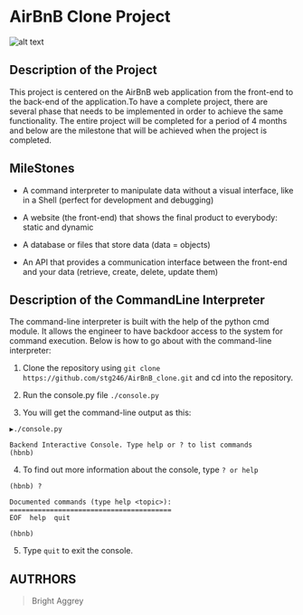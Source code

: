 # AirBnB Clone Project

![alt text](https://www.citypng.com/public/uploads/preview/-316008203772vj9j136mx.png "AirBnB")

## Description of the Project
This project is centered on the AirBnB web application from the front-end to the back-end of the application.To have a complete project, there are several phase that needs to be implemented in order to achieve the same functionality.
The entire project will be completed for a period of 4 months and below are the milestone that will be achieved when the project is completed.

## MileStones

* A command interpreter to manipulate data without a visual interface, like in a Shell (perfect for development and debugging)
  
* A website (the front-end) that shows the final product to everybody: static and dynamic
  
* A database or files that store data (data = objects)
  
* An API that provides a communication interface between the front-end and your data (retrieve, create, delete, update them)

## Description of the CommandLine Interpreter

The command-line interpreter is built with the help of the python cmd module. It allows the engineer to have backdoor access to the system for command execution. Below is how to go about with the command-line interpreter:

1. Clone the repository using `git clone https://github.com/stg246/AirBnB_clone.git` and cd into the repository.

2. Run the console.py file `./console.py`

3. You will get the command-line output as this:
```
▶./console.py

Backend Interactive Console. Type help or ? to list commands
(hbnb) 
```

4. To find out more information about the console, type `? or help`
```
(hbnb) ?

Documented commands (type help <topic>):
========================================
EOF  help  quit

(hbnb) 

```
5. Type `quit` to exit the console.


## AUTRHORS
> Bright Aggrey
